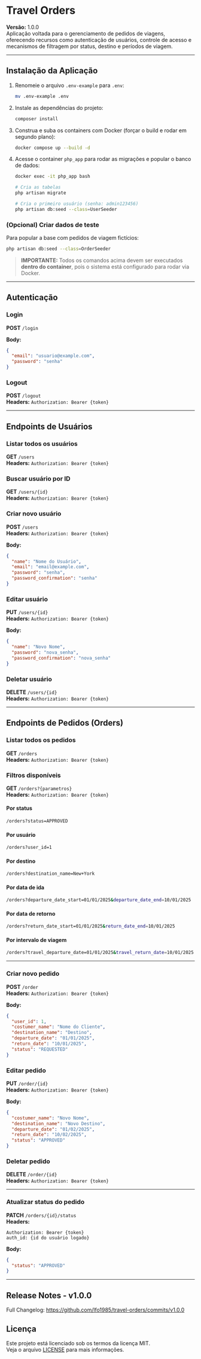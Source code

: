 # Travel Orders

**Versão:** 1.0.0  
Aplicação voltada para o gerenciamento de pedidos de viagens, oferecendo recursos como autenticação de usuários, controle de acesso e mecanismos de filtragem por status, destino e períodos de viagem.

---

## Instalação da Aplicação

1. Renomeie o arquivo `.env-example` para `.env`:

   ```bash
   mv .env-example .env
   ```

2. Instale as dependências do projeto:

   ```bash
   composer install
   ```

3. Construa e suba os containers com Docker (forçar o build e rodar em segundo plano):

   ```bash
   docker compose up --build -d
   ```

4. Acesse o container `php_app` para rodar as migrações e popular o banco de dados:

   ```bash
   docker exec -it php_app bash

   # Cria as tabelas
   php artisan migrate

   # Cria o primeiro usuário (senha: admin123456)
   php artisan db:seed --class=UserSeeder
   ```

### (Opcional) Criar dados de teste

Para popular a base com pedidos de viagem fictícios:

```bash
php artisan db:seed --class=OrderSeeder
```

> **IMPORTANTE:** Todos os comandos acima devem ser executados **dentro do container**, pois o sistema está configurado para rodar via Docker.

---

## Autenticação

### Login

**POST** `/login`

**Body:**

```json
{
  "email": "usuario@example.com",
  "password": "senha"
}
```

### Logout

**POST** `/logout`  
**Headers:** `Authorization: Bearer {token}`

---

## Endpoints de Usuários

### Listar todos os usuários

**GET** `/users`  
**Headers:** `Authorization: Bearer {token}`

### Buscar usuário por ID

**GET** `/users/{id}`  
**Headers:** `Authorization: Bearer {token}`

### Criar novo usuário

**POST** `/users`  
**Headers:** `Authorization: Bearer {token}`

**Body:**

```json
{
  "name": "Nome do Usuário",
  "email": "email@example.com",
  "password": "senha",
  "password_confirmation": "senha"
}
```

### Editar usuário

**PUT** `/users/{id}`  
**Headers:** `Authorization: Bearer {token}`

**Body:**

```json
{
  "name": "Novo Nome",
  "password": "nova_senha",
  "password_confirmation": "nova_senha"
}
```

### Deletar usuário

**DELETE** `/users/{id}`  
**Headers:** `Authorization: Bearer {token}`

---

## Endpoints de Pedidos (Orders)

### Listar todos os pedidos

**GET** `/orders`  
**Headers:** `Authorization: Bearer {token}`

### Filtros disponíveis

**GET** `/orders?{parametros}`  
**Headers:** `Authorization: Bearer {token}`

#### Por status

```bash
/orders?status=APPROVED
```

#### Por usuário

```bash
/orders?user_id=1
```

#### Por destino

```bash
/orders?destination_name=New+York
```

#### Por data de ida

```bash
/orders?departure_date_start=01/01/2025&departure_date_end=10/01/2025
```

#### Por data de retorno

```bash
/orders?return_date_start=01/01/2025&return_date_end=10/01/2025
```

#### Por intervalo de viagem

```bash
/orders?travel_departure_date=01/01/2025&travel_return_date=10/01/2025
```

---

### Criar novo pedido

**POST** `/order`  
**Headers:** `Authorization: Bearer {token}`

**Body:**

```json
{
  "user_id": 1,
  "costumer_name": "Nome do Cliente",
  "destination_name": "Destino",
  "departure_date": "01/01/2025",
  "return_date": "10/01/2025",
  "status": "REQUESTED"
}
```

### Editar pedido

**PUT** `/order/{id}`  
**Headers:** `Authorization: Bearer {token}`

**Body:**

```json
{
  "costumer_name": "Novo Nome",
  "destination_name": "Novo Destino",
  "departure_date": "01/02/2025",
  "return_date": "10/02/2025",
  "status": "APPROVED"
}
```

### Deletar pedido

**DELETE** `/order/{id}`  
**Headers:** `Authorization: Bearer {token}`

---

### Atualizar status do pedido

**PATCH** `/orders/{id}/status`  
**Headers:**

```
Authorization: Bearer {token}
auth_id: {id do usuário logado}
```

**Body:**

```json
{
  "status": "APPROVED"
}
```

---

## Release Notes - v1.0.0

Full Changelog: https://github.com/lfo1985/travel-orders/commits/v1.0.0

## Licença

Este projeto está licenciado sob os termos da licença MIT.  
Veja o arquivo [LICENSE](LICENSE) para mais informações.
